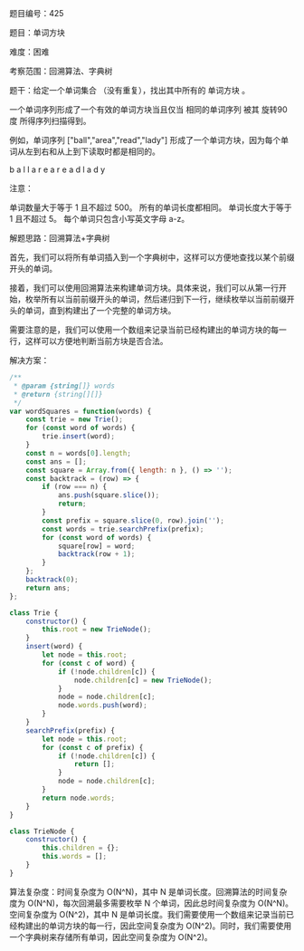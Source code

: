 题目编号：425

题目：单词方块

难度：困难

考察范围：回溯算法、字典树

题干：给定一个单词集合 （没有重复），找出其中所有的 单词方块 。

一个单词序列形成了一个有效的单词方块当且仅当 相同的单词序列 被其 旋转90 度 所得序列扫描得到。

例如，单词序列 ["ball","area","read","lady"] 形成了一个单词方块，因为每个单词从左到右和从上到下读取时都是相同的。

b a l l
a r e a
r e a d
l a d y

注意：

单词数量大于等于 1 且不超过 500。
所有的单词长度都相同。
单词长度大于等于 1 且不超过 5。
每个单词只包含小写英文字母 a-z。
 

解题思路：回溯算法+字典树

首先，我们可以将所有单词插入到一个字典树中，这样可以方便地查找以某个前缀开头的单词。

接着，我们可以使用回溯算法来构建单词方块。具体来说，我们可以从第一行开始，枚举所有以当前前缀开头的单词，然后递归到下一行，继续枚举以当前前缀开头的单词，直到构建出了一个完整的单词方块。

需要注意的是，我们可以使用一个数组来记录当前已经构建出的单词方块的每一行，这样可以方便地判断当前方块是否合法。

解决方案：

```javascript
/**
 * @param {string[]} words
 * @return {string[][]}
 */
var wordSquares = function(words) {
    const trie = new Trie();
    for (const word of words) {
        trie.insert(word);
    }
    const n = words[0].length;
    const ans = [];
    const square = Array.from({ length: n }, () => '');
    const backtrack = (row) => {
        if (row === n) {
            ans.push(square.slice());
            return;
        }
        const prefix = square.slice(0, row).join('');
        const words = trie.searchPrefix(prefix);
        for (const word of words) {
            square[row] = word;
            backtrack(row + 1);
        }
    };
    backtrack(0);
    return ans;
};

class Trie {
    constructor() {
        this.root = new TrieNode();
    }
    insert(word) {
        let node = this.root;
        for (const c of word) {
            if (!node.children[c]) {
                node.children[c] = new TrieNode();
            }
            node = node.children[c];
            node.words.push(word);
        }
    }
    searchPrefix(prefix) {
        let node = this.root;
        for (const c of prefix) {
            if (!node.children[c]) {
                return [];
            }
            node = node.children[c];
        }
        return node.words;
    }
}

class TrieNode {
    constructor() {
        this.children = {};
        this.words = [];
    }
}
```

算法复杂度：时间复杂度为 O(N^N)，其中 N 是单词长度。回溯算法的时间复杂度为 O(N^N)，每次回溯最多需要枚举 N 个单词，因此总时间复杂度为 O(N^N)。空间复杂度为 O(N^2)，其中 N 是单词长度。我们需要使用一个数组来记录当前已经构建出的单词方块的每一行，因此空间复杂度为 O(N^2)。同时，我们需要使用一个字典树来存储所有单词，因此空间复杂度为 O(N^2)。